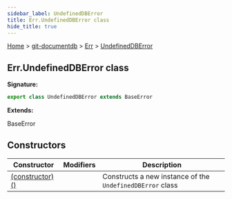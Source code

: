 ```yaml
---
sidebar_label: UndefinedDBError
title: Err.UndefinedDBError class
hide_title: true
---
```


[Home](./index.md) &gt; [git-documentdb](./git-documentdb.md) &gt; [Err](./git-documentdb.err.md) &gt; [UndefinedDBError](./git-documentdb.err.undefineddberror.md)

## Err.UndefinedDBError class


<b>Signature:</b>

```typescript
export class UndefinedDBError extends BaseError 
```
<b>Extends:</b>

BaseError

## Constructors

|  Constructor | Modifiers | Description |
|  --- | --- | --- |
|  [(constructor)()](./git-documentdb.err.undefineddberror._constructor_.md) |  | Constructs a new instance of the <code>UndefinedDBError</code> class |

